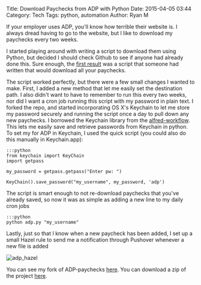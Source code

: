 Title: Download Paychecks from ADP with Python
Date: 2015-04-05 03:44
Category: Tech
Tags: python, automation
Author: Ryan M

If your employer uses ADP, you'll know how terrible their website is.  I always dread having to go to the website, but I like to download my paychecks every two weeks. 
<!-- PELICAN_END_SUMMARY -->  
I started playing around with writing a script to download them using Python, but decided I should check Github to see if anyone had already done this. Sure enough, the [first result][adp_github] was a script that someone had written that would download all your paychecks. 

The script worked perfectly, but there were a few small changes I wanted to make. First, I added a new method that let me easily set the destination path.  I also didn't want to have to remember to run this every two weeks, nor did I want a cron job running this script with my password in plain text. I forked the repo, and started incorporating OS X's Keychain to let me store my password securely and running the script once a day to pull down any new paychecks. I borrowed the Keychain library from the [alfred-workflow][alfred-workflow]. This lets me easily save and retrieve passwords from Keychain in python. To set my for ADP in Keychain, I used the quick script (you could also do this manually in Keychain.app):

	:::python
	from keychain import KeyChain
	import getpass

	my_password = getpass.getpass("Enter pw: ")
	
	KeyChain().save_password("my_username", my_password, 'adp')

The script is smart enough to not re-download paychecks that you've already saved, so now it was as simple as adding a new line to my daily cron jobs

	:::python
	python adp.py "my_username"

Lastly, just so that I know when a new paycheck has been added, I set up a small Hazel rule to send me a notification through Pushover whenever a new file is added

![adp_hazel]({static}/assets/articles/adp/adp_hazel.png)

You can see my fork of ADP-paychecks [here](https://github.com/rjames86/adp/tree/keychain). You can download a zip of the project [here](https://github.com/rjames86/adp/archive/keychain.zip).

[adp_github]: https://github.com/rayhe/adp
[alfred-workflow]: https://github.com/deanishe/alfred-workflow

